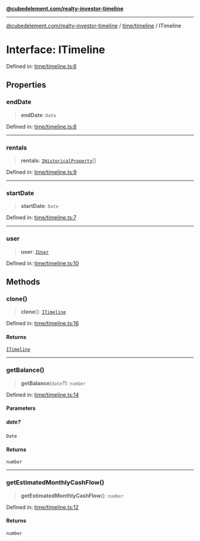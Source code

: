 [**@cubedelement.com/realty-investor-timeline**](../../../index.md)

---

[@cubedelement.com/realty-investor-timeline](../../../modules.md) / [time/timeline](../index.md) / ITimeline

# Interface: ITimeline

Defined in: [time/timeline.ts:6](https://github.com/kvernon/realty-investor-timeline/blob/806c805529d356deb12c125749ddea89a26850dd/src/time/timeline.ts#L6)

## Properties

### endDate

> **endDate**: `Date`

Defined in: [time/timeline.ts:8](https://github.com/kvernon/realty-investor-timeline/blob/806c805529d356deb12c125749ddea89a26850dd/src/time/timeline.ts#L8)

---

### rentals

> **rentals**: [`IHistoricalProperty`](../../i-historical-property/interfaces/IHistoricalProperty.md)[]

Defined in: [time/timeline.ts:9](https://github.com/kvernon/realty-investor-timeline/blob/806c805529d356deb12c125749ddea89a26850dd/src/time/timeline.ts#L9)

---

### startDate

> **startDate**: `Date`

Defined in: [time/timeline.ts:7](https://github.com/kvernon/realty-investor-timeline/blob/806c805529d356deb12c125749ddea89a26850dd/src/time/timeline.ts#L7)

---

### user

> **user**: [`IUser`](../../../account/user/interfaces/IUser.md)

Defined in: [time/timeline.ts:10](https://github.com/kvernon/realty-investor-timeline/blob/806c805529d356deb12c125749ddea89a26850dd/src/time/timeline.ts#L10)

## Methods

### clone()

> **clone**(): [`ITimeline`](ITimeline.md)

Defined in: [time/timeline.ts:16](https://github.com/kvernon/realty-investor-timeline/blob/806c805529d356deb12c125749ddea89a26850dd/src/time/timeline.ts#L16)

#### Returns

[`ITimeline`](ITimeline.md)

---

### getBalance()

> **getBalance**(`date`?): `number`

Defined in: [time/timeline.ts:14](https://github.com/kvernon/realty-investor-timeline/blob/806c805529d356deb12c125749ddea89a26850dd/src/time/timeline.ts#L14)

#### Parameters

##### date?

`Date`

#### Returns

`number`

---

### getEstimatedMonthlyCashFlow()

> **getEstimatedMonthlyCashFlow**(): `number`

Defined in: [time/timeline.ts:12](https://github.com/kvernon/realty-investor-timeline/blob/806c805529d356deb12c125749ddea89a26850dd/src/time/timeline.ts#L12)

#### Returns

`number`
